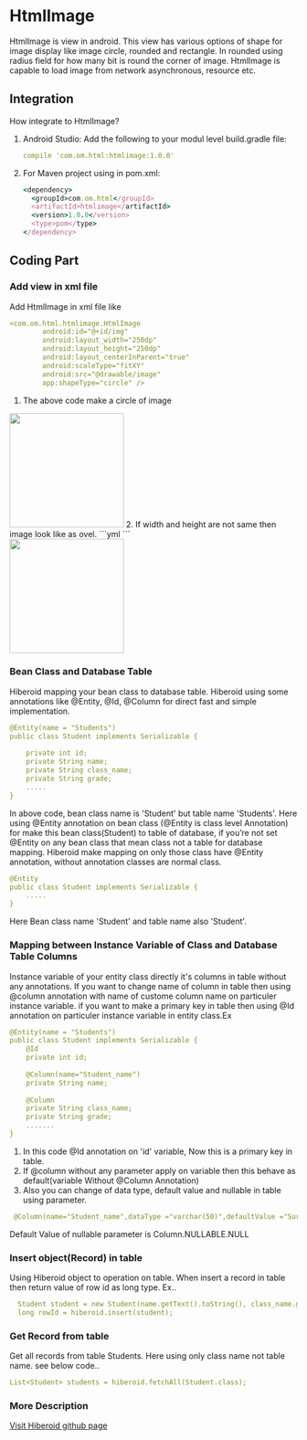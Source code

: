 # HtmlImage
HtmlImage is view in android. This view has various options of shape for image display like image circle, rounded and rectangle. In rounded using radius field for how many bit is round the corner of image. HtmlImage is capable to load image from network asynchronous, resource etc.

<!--![Thumbnail of slate](thumbnail.png)-->

## Integration

How integrate to HtmlImage?

1. Android Studio: Add the following to your modul level build.gradle file:

    ```yml
    compile 'com.om.html:htmlimage:1.0.0'
    ```

2. For Maven project using in pom.xml:

    ```ruby
    <dependency>
      <groupId>com.om.html</groupId>
      <artifactId>htmlimage</artifactId>
      <version>1.0.0</version>
      <type>pom</type>
    </dependency>
    ```

## Coding Part

### Add view in xml file

Add HtmlImage in xml file like


```yml
<com.om.html.htmlimage.HtmlImage
        android:id="@+id/img"
        android:layout_width="250dp"
        android:layout_height="250dp"
        android:layout_centerInParent="true"
        android:scaleType="fitXY"
        android:src="@drawable/image"
        app:shapeType="circle" />
```
1. The above code make a circle of image </br>
<img src="https://drive.google.com/uc?id=0B9Y_4cA1IvkgRDRMU2V1TzF6R1k" style="width:200px;height:200px;">
2. If width and height are not same then image look like as ovel.
```yml
<com.om.html.htmlimage.HtmlImage
        android:id="@+id/img"
        android:layout_width="250dp"
        android:layout_height="150dp"
        android:layout_centerInParent="true"
        android:scaleType="fitXY"
        android:src="@drawable/image"
        app:shapeType="circle" />
```
 </br>
<img src="https://drive.google.com/uc?id=0B9Y_4cA1IvkgZFVYc2VZakRLV2c" style="width:200px;height:200px;">

### Bean Class and Database Table

Hiberoid mapping your bean class to database table. Hiberoid using some annotations like @Entity, @Id, @Column for direct fast and simple implementation.
```yml
@Entity(name = "Students")
public class Student implements Serializable {
    
    private int id;
    private String name;
    private String class_name;
    private String grade;
    .....
}
```
In above code, bean class name is 'Student' but table name 'Students'. Here using @Entity annotation on bean class (@Entity is class level Annotation) for make this bean class(Student) to table of database, if you’re not set @Entity on any bean class that mean class not a table for database mapping. Hiberoid make mapping on only those class have @Entity annotation, without annotation classes are normal class.
```yml
@Entity
public class Student implements Serializable {
    .....
}
```
Here Bean class name 'Student' and table name also 'Student'.
### Mapping between Instance Variable of Class and Database Table Columns
Instance variable of your entity class directly it's columns in table without any annotations. If you want to change name of column in table then using @column annotation with name of custome column name on particuler instance variable. if you want to make a primary key in table then using @Id annotation on particuler instance variable in entity class.Ex
```yml
@Entity(name = "Students")
public class Student implements Serializable {
    @Id
    private int id;
    
    @Column(name="Student_name")
    private String name;
    
    @Column
    private String class_name;
    private String grade;
    .......   
}
 ```
 
 1. In this code @Id annotation on 'id' variable, Now this is a primary key in table.
 2. If @column without any parameter apply on variable then this behave as default(variable Without @Column Annotation)
 3. Also you can change of data type, default value and nullable in table using parameter.
 
 ```yml
  @Column(name="Student_name",dataType ="varchar(50)",defaultValue ="Surendra",nullable = Column.NULLABLE.NOTNULL)
 ```
  
  Default Value of nullable parameter is Column.NULLABLE.NULL
### Insert object(Record) in table
Using Hiberoid object to operation on table. When insert a record in table then return value of row id as long type. Ex..

 ```yml
   Student student = new Student(name.getText().toString(), class_name.getText().toString(), grade.getText().toString());
   long rowId = hiberoid.insert(student);
 ```
### Get Record from table
Get all records from table Students. Here using only class name not table name. see below code..
 ```yml
List<Student> students = hiberoid.fetchAll(Student.class);
 ```
### More Description 
[Visit Hiberoid github page](https://sureksd.github.io/HiberoidDemo/)
